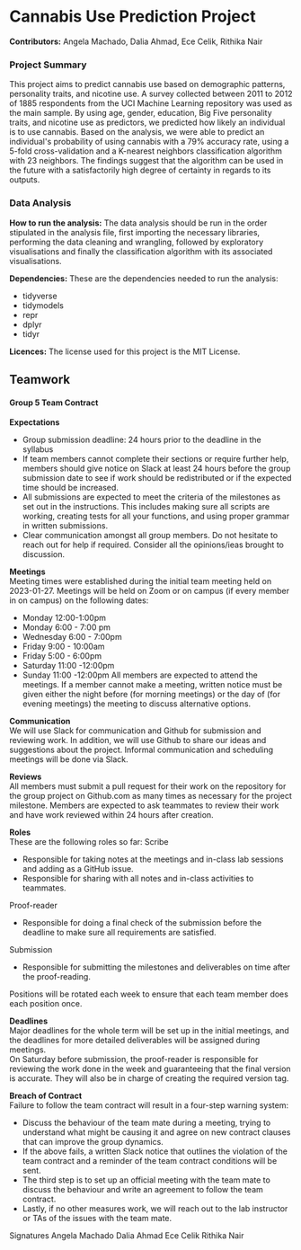 # Cannabis Use Prediction Project
__Contributors:__ Angela Machado, Dalia Ahmad, Ece Celik, Rithika Nair

### Project Summary ###
This project aims to predict cannabis use based on demographic patterns, personality traits, and nicotine use. A survey collected between 2011 to 2012 of 1885 respondents from the UCI Machine Learning repository was used as the main sample. By using age, gender, education, Big Five personality traits, and nicotine use as predictors, we predicted how likely an individual is to use cannabis. Based on the analysis, we were able to predict an individual's probability of using cannabis with a 79% accuracy rate, using a 5-fold cross-validation and a K-nearest neighbors classification algorithm with 23 neighbors. The findings suggest that the algorithm can be used in the future with a satisfactorily high degree of certainty in regards to its outputs.

### Data Analysis ###

__How to run the analysis:__
The data analysis should be run in the order stipulated in the analysis file, first importing the necessary libraries, performing the data cleaning and wrangling, followed by exploratory visualisations and finally the classification algorithm with its associated visualisations.

__Dependencies:__
These are the dependencies needed to run the analysis:
- tidyverse
- tidymodels
- repr
- dplyr
- tidyr

__Licences:__
The license used for this project is the MIT License.

## Teamwork

#### __Group 5 Team Contract__<br/>
__Expectations__<br/>
- Group submission deadline: 24 hours prior to the deadline in the syllabus
- If team members cannot complete their sections or require further help, members should give notice on Slack at least 24 hours before the group submission date to see if work should be redistributed or if the expected time should be increased.
- All submissions are expected to meet the criteria of the milestones as set out in the instructions. This includes making sure all scripts are working, creating tests for all your functions, and using proper grammar in written submissions.
- Clear communication amongst all group members. Do not hesitate to reach out for help if required. Consider all the opinions/ieas brought to discussion.<br/>

__Meetings__ <br/>
Meeting times were established during the initial team meeting held on 2023-01-27. Meetings will be held on Zoom or on campus (if every member in on campus) on the following dates:
- Monday 12:00-1:00pm
- Monday 6:00 - 7:00 pm
- Wednesday 6:00 - 7:00pm
- Friday 9:00 - 10:00am
- Friday 5:00 - 6:00pm
- Saturday 11:00 -12:00pm
- Sunday 11:00 -12:00pm
All members are expected to attend the meetings. If a member cannot make a meeting, written notice must be given either the night before (for morning meetings) or the day of (for evening meetings) the meeting to discuss alternative options.<br/>

__Communication__ <br/>
We will use Slack for communication and Github for submission and reviewing work. In addition, we will use Github to share our ideas and suggestions about the project. Informal communication and scheduling meetings will be done via Slack.<br/>

__Reviews__<br/>
All members must submit a pull request for their work on the repository for the group project on Github.com as many times as necessary for the project milestone. Members are expected to ask teammates to review their work and have work reviewed within 24 hours after creation. <br/>

__Roles__<br/>
These are the following roles so far:
Scribe<br/>
- Responsible for taking notes at the meetings and in-class lab sessions and adding as a GitHub issue.
- Responsible for sharing with all notes and in-class activities to teammates.

Proof-reader<br/>
- Responsible for doing a final check of the submission before the deadline to make sure all requirements are satisfied.

Submission<br/>
- Responsible for submitting the milestones and deliverables on time after the proof-reading.

Positions will be rotated each week to ensure that each team member does each position once.<br/>

__Deadlines__ <br/>
Major deadlines for the whole term will be set up in the initial meetings, and the deadlines for more detailed deliverables will be assigned during meetings.<br/>
On Saturday before submission, the proof-reader is responsible for reviewing the work done in the week and guaranteeing that the final version is accurate. They will also be in charge of creating the required version tag. <br/>

__Breach of Contract__<br/>
Failure to follow the team contract will result in a four-step warning system:
- Discuss the behaviour of the team mate during a meeting, trying to understand what might be causing it and agree on new contract clauses that can improve the group dynamics.
- If the above fails, a written Slack notice that outlines the violation of the team contract and a reminder of the team contract conditions will be sent.
- The third step is to set up an official meeting with the team mate to discuss the behaviour and write an agreement to follow the team contract.
- Lastly, if no other measures work, we will reach out to the lab instructor or TAs of the issues with the team mate.<br/>

Signatures
Angela Machado
Dalia Ahmad
Ece Celik
Rithika Nair
